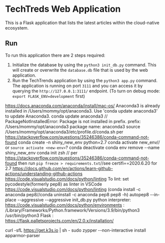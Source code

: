 # TechTreds Web Application

This is a Flask application that lists the latest articles within the cloud-native ecosystem.

## Run 

To run this application there are 2 steps required:

1. Initialize the database by using the `python3 init_db.py` command. This will create or overwrite the `database.db` file that is used by the web application.
2.  Run the TechTrends application by using the `python3 app.py` command. The application is running on port `3111` and you can access it by querying the `http://127.0.0.1:3111/` endpoint.
(To turn on debug mode: `export FLASK_ENV=development` first)

https://docs.anaconda.com/anaconda/install/mac-os/
Anaconda3 is already installed in /Users/mommy/opt/anaconda3. Use 'conda update anaconda3' to update Anaconda3.
  conda update anaconda3 //
PackageNotInstalledError: Package is not installed in prefix.
  prefix: /Users/mommy/opt/anaconda3
  package name: anaconda3
source /Users/mommy/opt/anaconda3/etc/profile.d/conda.sh per https://stackoverflow.com/questions/35246386/conda-command-not-found
conda create -n shiny_new_env python=2.7
conda activate new_env// or `source activate <new-env>`?
conda deactivate
conda env remove --name shiny_new_env
  conda init zsh // per https://stackoverflow.com/questions/35246386/conda-command-not-found
  then run `pip freeze > requirements.txt`//see certifi==2020.6.20 for 2.7
https://docs.github.com/en/actions/learn-github-actions/understanding-github-actions
https://code.visualstudio.com/docs/python/linting
To lint: set pycodestyle(formerly pep8) as linter in VSCode
https://code.visualstudio.com/docs/python/linting
(conda install -c anaconda pep8//conda uninstall -c anaconda pep8
pep8 -h)
autopep8 --in-place --aggressive --aggressive init_db.py
python interpreter: https://code.visualstudio.com/docs/python/environments : /Library/Frameworks/Python.framework/Versions/3.9/bin/python3 /usr/bin/python3
Flask : https://flask.palletsprojects.com/en/2.0.x/installation/

curl -sfL https://get.k3s.io | sh -
sudo zypper --non-interactive install apparmor-parser
